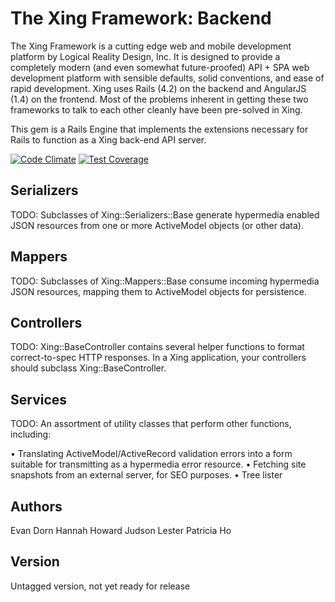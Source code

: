 The Xing Framework: Backend
===========================

The Xing Framework is a cutting edge web and mobile development platform by Logical Reality Design, Inc.  It is designed to provide a completely modern (and even somewhat future-proofed) API + SPA web development platform with sensible defaults, solid conventions, and ease of rapid development. Xing uses Rails (4.2) on the backend and AngularJS (1.4) on the frontend.  Most of the problems inherent in getting these two frameworks to talk to each other cleanly have been pre-solved in Xing.

This gem is a Rails Engine that implements the extensions necessary for Rails to function as a Xing back-end API server.

[![Code Climate](https://codeclimate.com/github/LRDesign/xing-backend/badges/gpa.svg)](https://codeclimate.com/github/LRDesign/xing-backend)
[![Test Coverage](https://codeclimate.com/github/LRDesign/xing-backend/badges/coverage.svg)](https://codeclimate.com/github/LRDesign/xing-backend/coverage)


Serializers
-----------

TODO:  Subclasses of Xing::Serializers::Base generate hypermedia enabled JSON resources from one or more ActiveModel objects (or other data).


Mappers
-------

TODO:  Subclasses of Xing::Mappers::Base consume incoming hypermedia JSON resources, mapping them to ActiveModel objects for persistence.

Controllers
-----------

TODO: Xing::BaseController contains several helper functions to format correct-to-spec HTTP responses.  In a Xing application, your controllers should subclass Xing::BaseController.

Services
--------

TODO: An assortment of utility classes that perform other functions, including:

  • Translating ActiveModel/ActiveRecord validation errors into a form suitable for transmitting as a hypermedia error resource.
  • Fetching site snapshots from an external server, for SEO purposes.
  • Tree lister 


Authors
-------

Evan Dorn
Hannah Howard
Judson Lester
Patricia Ho

Version
-------

Untagged version, not yet ready for release
